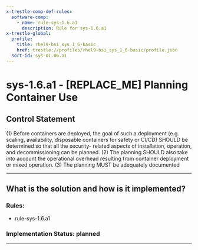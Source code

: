 ```yaml
---
x-trestle-comp-def-rules:
  software-comp:
    - name: rule-sys-1.6.a1
      description: Rule for sys-1.6.a1
x-trestle-global:
  profile:
    title: rhel9-bsi_sys_1_6-basic
    href: trestle://profiles/rhel9-bsi_sys_1_6-basic/profile.json
  sort-id: sys-01.06.a1
---
```


# sys-1.6.a1 - \[REPLACE_ME\] Planning Container Use

## Control Statement

(1) Before containers are deployed, the goal of such a deployment (e.g. scaling, availability, disposable containers for safety or CI/CD) SHOULD be determined so that all the security- related aspects of installation, operation, and decommissioning can be planned. (2) The planning SHOULD also take into account the operational overhead resulting from container deployment or mixed operation. (3) The planning MUST be adequately documented

______________________________________________________________________

## What is the solution and how is it implemented?

<!-- For implementation status enter one of: implemented, partial, planned, alternative, not-applicable -->

<!-- Note that the list of rules under ### Rules: is read-only and changes will not be captured after assembly to JSON -->

<!-- Add control implementation description here for control: sys-1.6.a1 -->

### Rules:

  - rule-sys-1.6.a1

### Implementation Status: planned

______________________________________________________________________
